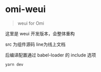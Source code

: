 # omi-weui
> weui for Omi

这里是 weui 开发版本，会整体重构

src 为组件源码 line为线上文档

后编译配置通过 babel-loader 的 include 选项

```shell
yarn dev
```